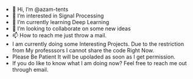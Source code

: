 - 👋 Hi, I’m @azam-tents
- 👀 I’m interested in Signal Processing
- 🌱 I’m currently learning Deep Learning
- 💞️ I’m looking to collaborate on some new ideas
- 📫 How to reach me just throw a mail.
- I am currently doing some Interesting Projects. Due to the restriction from My professsors I cannot share the code Right Now.
- Please Be Patient It will be upoladed as soon as I get permission.
- If you do like to know what I am doing now? Feel free to reach me out through email.
<!---
azam-tents/azam-tents is a ✨ special ✨ repository because its `README.md` (this file) appears on your GitHub profile.
You can click the Preview link to take a look at your changes.
--->

